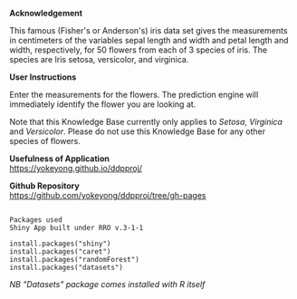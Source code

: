 
**Acknowledgement**

This famous (Fisher's or Anderson's) iris data set gives the 
measurements in centimeters of the variables sepal length and 
width and petal length and width, respectively, for 50 flowers 
from each of 3 species of iris. The species are Iris setosa, 
versicolor, and virginica.

**User Instructions**

Enter the measurements for the flowers. The prediction engine
will immediately identify the flower you are looking at.

Note that this Knowledge Base currently only applies to
*Setosa*, *Virginica* and *Versicolor*. Please do not use
this Knowledge Base for any other species of flowers.

**Usefulness of Application**  
<https://yokeyong.github.io/ddpproj/>

**Github Repository**  
<https://github.com/yokeyong/ddpproj/tree/gh-pages>

```{r}

Packages used  
Shiny App built under RRO v.3-1-1  
  
install.packages("shiny")  
install.packages("caret")  
install.packages("randomForest")  
install.packages("datasets")  

```  

*NB "Datasets" package comes installed with R itself*